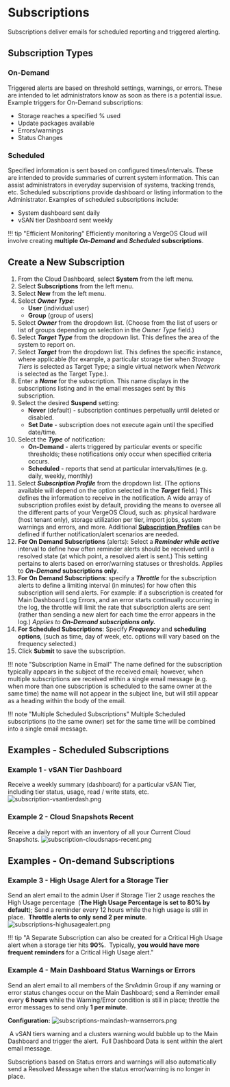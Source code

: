 # Subscriptions

Subscriptions deliver emails for scheduled reporting and triggered alerting.

## Subscription Types

### On-Demand

Triggered alerts are based on threshold settings, warnings, or errors. These are intended to let administrators know as soon as there is a potential issue. Example triggers for On-Demand subscriptions:

* Storage reaches a specified % used
* Update packages available
* Errors/warnings
* Status Changes

### Scheduled

Specified information is sent based on configured times/intervals. These are intended to provide summaries of current system information. This can assist administrators in everyday supervision of systems, tracking trends, etc. Scheduled subscriptions provide dashboard or listing information to the Administrator. Examples of scheduled subscriptions include:

* System dashboard sent daily
* vSAN tier Dashboard sent weekly

!!! tip "Efficient Monitoring"
    Efficiently monitoring a VergeOS Cloud will involve creating **multiple *On-Demand* and *Scheduled* subscriptions**.

## Create a New Subscription

1. From the Cloud Dashboard, select **System** from the left menu.
2. Select **Subscriptions** from the left menu.
3. Select **New** from the left menu.
4. Select ***Owner Type***:
   * **User** (individual user)
   * **Group** (group of users)
5. Select ***Owner*** from the dropdown list. (Choose from the list of users or list of groups depending on selection in the *Owner Type* field.)
6. Select ***Target Type*** from the dropdown list. This defines the area of the system to report on.
7. Select ***Target*** from the dropdown list. This defines the specific instance, where applicable (for example, a particular storage tier when *Storage Tiers* is selected as Target Type; a single virtual network when *Network* is selected as the Target Type.).
8. Enter a ***Name*** for the subscription. This name displays in the subscriptions listing and in the email messages sent by this subscription.
9. Select the desired **Suspend** setting:
   * **Never** (default) - subscription continues perpetually until deleted or disabled.
   * **Set Date** - subscription does not execute again until the specified date/time.
10. Select the ***Type*** of notification:
    * **On-Demand** - alerts triggered by particular events or specific thresholds; these notifications only occur when specified criteria occurs.
    * **Scheduled** - reports that send at particular intervals/times (e.g. daily, weekly, monthly)
11. Select ***Subscription Profile*** from the dropdown list. (The options available will depend on the option selected in the ***Target*** field.) This defines the information to receive in the notification. A wide array of subscription profiles exist by default, providing the means to oversee all the different parts of your VergeOS Cloud, such as: physical hardware (host tenant only), storage utilization per tier, import jobs, system warnings and errors, and more. Additional [**Subscription Profiles**](/product-guide/subscriptionprofiles) can be defined if further notification/alert scenarios are needed.
12. **For On Demand Subscriptions** (alerts): Select a ***Reminder while active*** interval to define how often reminder alerts should be received until a resolved state (at which point, a resolved alert is sent.) This setting pertains to alerts based on error/warning statuses or thresholds. Applies to ***On-Demand* subscriptions only**.
13. **For On Demand Subscriptions**: specify a ***Throttle*** for the subscription alerts to define a limiting interval (in minutes) for how often this subscription will send alerts. For example: if a subscription is created for Main Dashboard Log Errors, and an error starts continually occurring in the log, the throttle will limit the rate that subscription alerts are sent (rather than sending a new alert for each time the error appears in the log.) *Applies to **On-Demand subscriptions only.***
14. **For Scheduled Subscriptions**: Specify ***Frequency*** and **scheduling options**, (such as time, day of week, etc. options will vary based on the frequency selected.)
15. Click **Submit** to save the subscription.

!!! note "Subscription Name in Email"
    The name defined for the subscription typically appears in the subject of the received email; however, when multiple subscriptions are received within a single email message (e.g. when more than one subscription is scheduled to the same owner at the same time) the name will not appear in the subject line, but will still appear as a heading within the body of the email.

!!! note "Multiple Scheduled Subscriptions"
    Multiple Scheduled subscriptions (to the same owner) set for the same time will be combined into a single email message.

## **Examples - Scheduled Subscriptions**

### **Example 1 - vSAN Tier Dashboard**

Receive a weekly summary (dashboard) for a particular vSAN Tier,  including tier status, usage, read / write stats, etc.
![subscription-vsantierdash.png](/product-guide/screenshots/subscription-vsantierdash.png)

### **Example 2 - Cloud Snapshots Recent**

Receive a daily report with an inventory of all your Current Cloud Snapshots.
![subscription-cloudsnaps-recent.png](/product-guide/screenshots/subscription-cloudsnaps-recent.png)

## **Examples - On-demand Subscriptions**

### **Example 3 - High Usage Alert for a Storage Tier**

Send an alert email to the admin User if Storage Tier 2 usage reaches the High Usage percentage  (**The High Usage Percentage is set to 80% by default**); Send a reminder every 12 hours while the high usage is still in place.  **Throttle alerts to only send 2 per minute**.
![subscriptions-highusagealert.png](/product-guide/screenshots/subscriptions-highusagealert.png)

!!! tip "A Separate Subscription can also be created for a Critical High Usage alert when a storage tier hits **90%**.  Typically, **you would have more frequent reminders** for a Critical High Usage alert."

### **Example 4 - Main Dashboard Status Warnings or Errors**

Send an alert email to all members of the SrvAdmin Group if any warning or error status changes occur on the Main Dashboard; send a Reminder email every **6 hours** while the Warning/Error condition is still in place; throttle the error messages to send only **1 per minute**.

**Configuration:**
![subscriptions-maindash-warnserrors.png](/product-guide/screenshots/subscriptions-maindash-warnserrors.png)

 A vSAN tiers warning and a clusters warning would bubble up to the Main Dashboard and trigger the alert.  Full Dashboard Data is sent within the alert email message.

Subscriptions based on Status errors and warnings will also automatically send a Resolved Message when the status error/warning is no longer in place.

